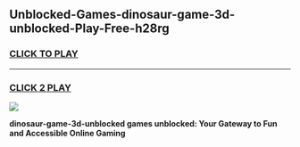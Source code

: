 
## Unblocked-Games-dinosaur-game-3d-unblocked-Play-Free-h28rg
<h3>
<a href="https://premium76.site?title=dinosaur-game-3d-unblocked&ref=19M">CLICK TO PLAY</a></h3>
<hr>

<h3>
<a href="https://premium76.site?title=dinosaur-game-3d-unblocked&ref=19M">CLICK 2 PLAY</a>
  
</h3>

<a href="https://premium76.site?title=dinosaur-game-3d-unblocked&ref=19M"><img src="https://clearcache.store/games.png"></a>


**dinosaur-game-3d-unblocked games unblocked: Your Gateway to Fun and Accessible Online Gaming**
